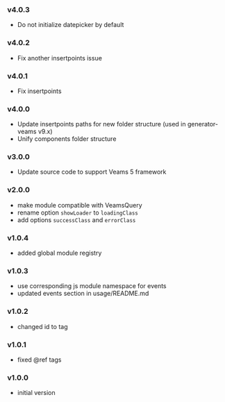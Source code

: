 ### v4.0.3
- Do not initialize datepicker by default

### v4.0.2
- Fix another insertpoints issue

### v4.0.1
- Fix insertpoints

### v4.0.0
- Update insertpoints paths for new folder structure (used in generator-veams v9.x)
- Unify components folder structure

### v3.0.0
- Update source code to support Veams 5 framework

### v2.0.0
- make module compatible with VeamsQuery
- rename option `showLoader` to `loadingClass`
- add options `successClass` and `errorClass`

### v1.0.4
- added global module registry

### v1.0.3
- use corresponding js module namespace for events
- updated events section in usage/README.md

### v1.0.2
- changed id to tag

### v1.0.1
- fixed @ref tags

### v1.0.0
- initial version